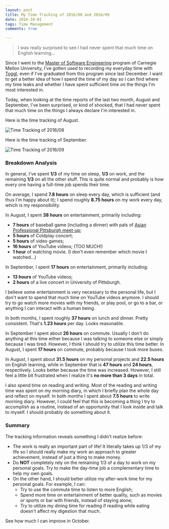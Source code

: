```yaml
---
layout: post
title: My Time Tracking of 2016/08 and 2016/09
date: 2016-10-01
tags: Time Management
comments: true

---
```


> I was really surprised to see I had never spent that much time on English learning...

Since I went to the [Master of Software Engineering](http://mse.isri.cmu.edu/software-engineering/web4-distance/MSE/index.html) program of Carnegie Mellon University, I've gotten used to recording my everyday time with [Toggl](https://toggl.com/), even if I've graduated from this program since last December. I want to get a better idea of how I spend the time of my day so I can find where my time leaks and whether I have spent sufficient time on the things I'm most interested in.

Today, when looking at the time reports of the last two month, August and September, I've been surprised, or kind of shocked, that I had never spent that much time on the things I always declare I'm interested in.

Here is the time tracking of August.

![Time Tracking of 2016/08](https://github.com/yaobinwen/yaobinwen.github.io/blob/master/images/posts/time-tracking-2016-08.png)

Here is the time tracking of September.

![Time Tracking of 2016/09](https://github.com/yaobinwen/yaobinwen.github.io/blob/master/images/posts/time-tracking-2016-09.png)

### Breakdown Analysis

In general, I've spent **1/3** of my time on sleep, **1/3** on work, and the remaining **1/3** on all the other stuff. This is quite normal and probably is how every one having a full-time job spends their time.

On average, I spend **7.8 hours** on sleep every day, which is sufficient (and thus I'm happy about it); I spend roughly **8.75 hours** on my work every day, which is my responsibility.

In August, I spent **38 hours** on entertainment, primarily including:
* **7 hours** of baseball game (including a dinner) with pals of [Asian Professional Pittsburgh meet-up](https://www.meetup.com/Asian-Professionals-Pittsburgh/);
* **5 hours** of Coldplay concert;
* **5 hours** of video games;
* **16 hours** of YouTube videos; (TOO MUCH!)
* **1 hour** of watching movie. (I don't even remember which movie I watched...)

In September, I spent **17 hours** on entertainment, primarily including:
* **13 hours** of YouTube videos;
* **2 hours** of a live concert in University of Pittsburgh.

I believe some entertainment is very necessary to the personal life, but I don't want to spend that much time on YouTube videos anymore. I should try to go watch more movies with my friends, or play pool, or go to a bar, or anything I can interact with a human being.

In both months, I spent roughly **37 hours** on lunch and dinner. Pretty consistent. That's **1.23 hours** per day. Looks reasonable.

In September I spent about **26 hours** on commute. Usually I don't do anything at this time either because I was talking to someone else or simply because I was tired. However, I think I should try to utilize this time better. In August, I spent **17 hours** on commute, probably because I took more buses.

In August, I spent about **31.5 hours** on my personal projects and **22.5 hours** on English learning, while in September that is **47 hours** and **24 hours**, respectively. Looks better because the time was increased. However, I still feel a little bit frustrated when I realize it's **no more than 3 days** in total.

I also spend time on reading and writing. Most of the reading and writing time was spent on my morning diary, in which I briefly plan the whole day and reflect on myself. In both months I spent about **7.5 hours** to write morning diary. However, I could feel that this is becoming a thing I try to accomplish as a routine, instead of an opportunity that I look inside and talk to myself. I should probably do something about it.

### Summary

The tracking information reveals something I didn't realize before:
* The work is really an important part of life! It literally takes up 1/3 of my life so I should really make my work an approach to greater achievement, instead of just a thing to make money.
* Do **NOT** completely rely on the remaining 1/3 of a day to work on my personal goals. Try to make the day-time job a complementary time to help my own goals.
* On the other hand, I should better utilize my after-work time for my personal goals. For example, I can:
    * Try to use the commute time to listen to more English;
    * Spend more time on entertainment of better quality, such as movies or sports or bar with friends, instead of staying alone;
    * Try to utilize my dining time for reading if reading while eating doesn't affect my digestion that much.

See how much I can improve in October.
